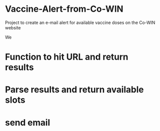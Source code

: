 # Vaccine-Alert-from-Co-WIN
Project to create an e-mail alert for available vaccine doses on the Co-WIN website

We 

# Function to hit URL and return results

# Parse results and return available slots

# send email

